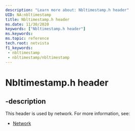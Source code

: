 ```yaml
---
description: "Learn more about: Nbltimestamp.h header"
UID: NA:nbltimestamp
title: Nbltimestamp.h header
ms.date: 11/30/2020
keywords: ["Nbltimestamp.h header"]
ms.keywords: 
ms.topic: reference
tech.root: netvista
f1_keywords:
 - nbltimestamp
 - nbltimestamp/nbltimestamp
---
```


# Nbltimestamp.h header


## -description

This header is used by network. For more information, see:

- [Network](../_netvista/index.md)

